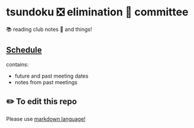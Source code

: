 # tsundoku ❎ elimination 🚯 committee

📚 reading club notes 📝 and things!

## [Schedule](Schedule/README.md)

contains: 
* future and past meeting dates
* notes from past meetings

## ✏️ To edit this repo 

Please use [markdown language!](https://www.markdownguide.org/basic-syntax/#links)
